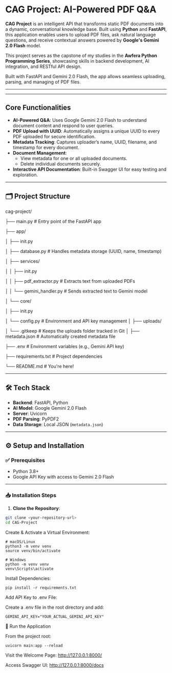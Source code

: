 # CAG Project: AI-Powered PDF Q&A

**CAG Project** is an intelligent API that transforms static PDF documents into a dynamic, conversational knowledge base. Built using **Python** and **FastAPI**, this application enables users to upload PDF files, ask natural language questions, and receive contextual answers powered by **Google's Gemini 2.0 Flash** model.

This project serves as the capstone of my studies in the **Awfera Python Programming Series**, showcasing skills in backend development, AI integration, and RESTful API design.

Built with FastAPI and Gemini 2.0 Flash, the app allows seamless uploading, parsing, and managing of PDF files.

---

---

## Core Functionalities

- **AI-Powered Q&A**: Uses Google Gemini 2.0 Flash to understand document content and respond to user queries.
- **PDF Upload with UUID**: Automatically assigns a unique UUID to every PDF uploaded for secure identification.
- **Metadata Tracking**: Captures uploader’s name, UUID, filename, and timestamp for every document.
- **Document Management**:
  - View metadata for one or all uploaded documents.
  - Delete individual documents securely.
- **Interactive API Documentation**: Built-in Swagger UI for easy testing and exploration.


---

## 🗂️ Project Structure

cag-project/

├── main.py # Entry point of the FastAPI app

├── app/

│ ├── init.py

│ ├── database.py # Handles metadata storage (UUID, name, timestamp)

│ ├── services/

│ │ ├── init.py

│ │ ├── pdf_extractor.py # Extracts text from uploaded PDFs

│ │ └── gemini_handler.py # Sends extracted text to Gemini model

│ └── core/

│ ├── init.py

│ └── config.py # Environment and API key management
│
├── uploads/

│ └── .gitkeep # Keeps the uploads folder tracked in Git
│
├── metadata.json # Automatically created metadata file

├── .env # Environment variables (e.g., Gemini API key)

├── requirements.txt # Project dependencies

└── README.md # You're here!

---

## 🛠️ Tech Stack

- **Backend**: FastAPI, Python
- **AI Model**: Google Gemini 2.0 Flash
- **Server**: Uvicorn
- **PDF Parsing**: PyPDF2
- **Data Storage**: Local JSON (`metadata.json`)

---

## ⚙️ Setup and Installation

### ✅ Prerequisites

- Python 3.8+
- Google API Key with access to Gemini 2.0 Flash

---

### 📥 Installation Steps

1. **Clone the Repository**:
```bash
git clone <your-repository-url>
cd CAG-Project
```
Create & Activate a Virtual Environment:
```
# macOS/Linux
python3 -m venv venv
source venv/bin/activate

# Windows
python -m venv venv
venv\Scripts\activate
```
Install Dependencies:

```
pip install -r requirements.txt
```

Add API Key to .env File:

Create a .env file in the root directory and add:

```
GEMINI_API_KEY="YOUR_ACTUAL_GEMINI_API_KEY"
```

🚀 Run the Application

From the project root:

```
uvicorn main:app --reload
```
Visit the Welcome Page: http://127.0.0.1:8000/

Access Swagger UI: http://127.0.0.1:8000/docs
